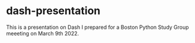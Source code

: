 # dash-presentation
This is a presentation on Dash I prepared for a Boston Python Study Group meeeting on March 9th 2022.
